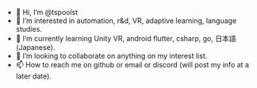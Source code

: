 - 👋 Hi, I’m @tspoolst
- 👀 I’m interested in automation, r&d, VR, adaptive learning, language studies.
- 🌱 I’m currently learning Unity VR, android flutter, csharp, go, 日本語 (Japanese).
- 💞️ I’m looking to collaborate on anything on my interest list.
- 📫 How to reach me on github or email or discord (will post my info at a later date).

<!---
tspoolst/tspoolst is a ✨ special ✨ repository because its `README.md` (this file) appears on your GitHub profile.
You can click the Preview link to take a look at your changes.
--->
